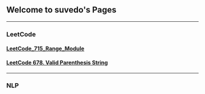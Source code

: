 ## Welcome to suvedo's Pages
***
### LeetCode
#### [LeetCode_715_Range_Module](leetcode/LeetCode_715_Range_Module.md)
#### [LeetCode 678. Valid Parenthesis String](leetcode/LeetCode_Valid_Parenthesis_String.md)
***
### NLP
